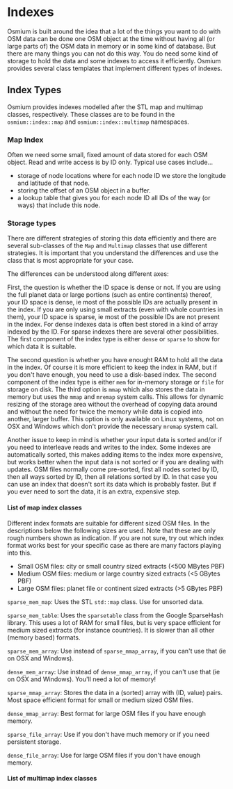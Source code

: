 
# Indexes

Osmium is built around the idea that a lot of the things you want to do with
OSM data can be done one OSM object at the time without having all (or large
parts of) the OSM data in memory or in some kind of database. But there are
many things you can not do this way. You do need some kind of storage to hold
the data and some indexes to access it efficiently. Osmium provides several
class templates that implement different types of indexes.

## Index Types

Osmium provides indexes modelled after the STL map and multimap classes,
respectively. These classes are to be found in the `osmium::index::map` and
`osmium::index::multimap` namespaces.

### Map Index

Often we need some small, fixed amount of data stored for each OSM object.
Read and write access is by ID only. Typical use cases include...

* storage of node locations where for each node ID we store the longitude and
  latitude of that node.
* storing the offset of an OSM object in a buffer.
* a lookup table that gives you for each node ID all IDs of the way (or ways)
  that include this node.

### Storage types

There are different strategies of storing this data efficiently and there are
several sub-classes of the `Map` and `Multimap` classes that use different
strategies. It is important that you understand the differences and use the
class that is most appropriate for your case.

The differences can be understood along different axes:

First, the question is whether the ID space is dense or not. If you are using
the full planet data or large portions (such as entire continents) thereof,
your ID space is dense, ie most of the possible IDs are actually present in the
index. If you are only using small extracts (even with whole countries in
them), your ID space is sparse, ie most of the possible IDs are not present in
the index. For dense indexes data is often best stored in a kind of array
indexed by the ID. For sparse indexes there are several other possibilities.
The first component of the index type is either `dense` or `sparse` to show
for which data it is suitable.

The second question is whether you have enought RAM to hold all the data in the
index. Of course it is more efficient to keep the index in RAM, but if you
don't have enough, you need to use a disk-based index. The second component of
the index type is either `mem` for in-memory storage or `file` for storage on
disk. The third option is `mmap` which also stores the data in memory but uses
the `mmap` and `mremap` system calls. This allows for dynamic resizing of the
storage area without the overhead of copying data around and without the need
for twice the memory while data is copied into another, larger buffer. This
option is only available on Linux systems, not on OSX and Windows which don't
provide the necessary `mremap` system call.

Another issue to keep in mind is whether your input data is sorted and/or if
you need to interleave reads and writes to the index. Some indexes are
automatically sorted, this makes adding items to the index more expensive,
but works better when the input data is not sorted or if you are dealing with
updates. OSM files normally come pre-sorted, first all nodes sorted by ID, then
all ways sorted by ID, then all relations sorted by ID. In that case you can
use an index that doesn't sort its data which is probably faster. But if you
ever need to sort the data, it is an extra, expensive step.

#### List of map index classes

Different index formats are suitable for different sized OSM files. In the
descriptions below the following sizes are used. Note that these are only rough
numbers shown as indication. If you are not sure, try out which index format
works best for your specific case as there are many factors playing into this.

* Small OSM files: city or small country sized extracts (<500 MBytes PBF)
* Medium OSM files: medium or large country sized extracts (<5 GBytes PBF)
* Large OSM files: planet file or continent sized extracts (>5 GBytes PBF)

`sparse_mem_map`: Uses the STL `std::map` class. Use for unsorted data.

`sparse_mem_table`: Uses the `sparsetable` class from the Google SparseHash
library. This uses a lot of RAM for small files, but is very space efficient
for medium sized extracts (for instance countries). It is slower than all
other (memory based) formats.

`sparse_mem_array`: Use instead of `sparse_mmap_array`, if you can't use that
(ie on OSX and Windows).

`dense_mem_array`: Use instead of `dense_mmap_array`, if you can't use that
(ie on OSX and Windows). You'll need a lot of memory!

`sparse_mmap_array`: Stores the data in a (sorted) array with (ID, value)
pairs. Most space efficient format for small or medium sized OSM files.

`dense_mmap_array`: Best format for large OSM files if you have enough memory.

`sparse_file_array`: Use if you don't have much memory or if you need
persistent storage.

`dense_file_array`: Use for large OSM files if you don't have enough memory.


#### List of multimap index classes

